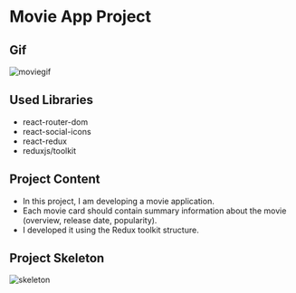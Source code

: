 # Movie App Project

## Gif

![moviegif](https://github.com/Muratmms/react-movie-app/assets/88024817/42e77def-3880-439c-8b9e-fc84b55d19e9) 

## Used Libraries
- react-router-dom
- react-social-icons
- react-redux
- reduxjs/toolkit

## Project Content
- In this project, I am developing a movie application.
- Each movie card should contain summary information about the movie (overview, release date, popularity).
- I developed it using the Redux toolkit structure.

## Project Skeleton

![skeleton](https://github.com/Muratmms/react-movie-app/assets/88024817/b53653d3-a754-4495-95af-acfc6dc87258)
